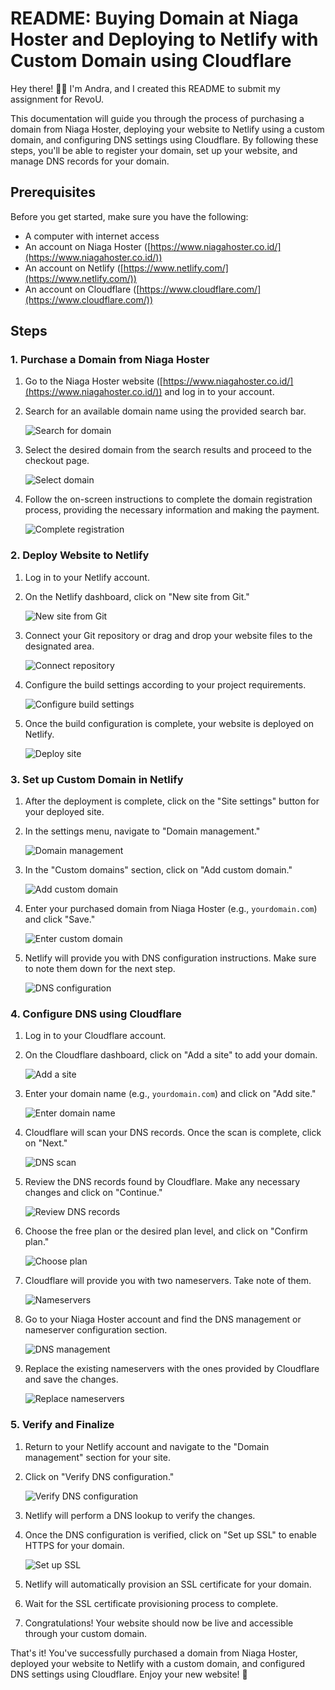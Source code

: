 # README: Buying Domain at Niaga Hoster and Deploying to Netlify with Custom Domain using Cloudflare

Hey there! 👋🏻 I'm Andra, and I created this README to submit my assignment for RevoU.

This documentation will guide you through the process of purchasing a domain from Niaga Hoster, deploying your website to Netlify using a custom domain, and configuring DNS settings using Cloudflare. By following these steps, you'll be able to register your domain, set up your website, and manage DNS records for your domain.

## Prerequisites

Before you get started, make sure you have the following:

- A computer with internet access
- An account on Niaga Hoster ([https://www.niagahoster.co.id/](https://www.niagahoster.co.id/))
- An account on Netlify ([https://www.netlify.com/](https://www.netlify.com/))
- An account on Cloudflare ([https://www.cloudflare.com/](https://www.cloudflare.com/))

## Steps

### 1. Purchase a Domain from Niaga Hoster

1. Go to the Niaga Hoster website ([https://www.niagahoster.co.id/](https://www.niagahoster.co.id/)) and log in to your account.

2. Search for an available domain name using the provided search bar.

   ![Search for domain](images/readme/search_domain.png)

3. Select the desired domain from the search results and proceed to the checkout page.

   ![Select domain](images/readme/select_domain.png)

4. Follow the on-screen instructions to complete the domain registration process, providing the necessary information and making the payment.

   ![Complete registration](images/readme/complete_registration.png)

### 2. Deploy Website to Netlify

1. Log in to your Netlify account.

2. On the Netlify dashboard, click on "New site from Git."

   ![New site from Git](images/readme/new_site_from_git.png)

3. Connect your Git repository or drag and drop your website files to the designated area.

   ![Connect repository](images/readme/connect_repository.png)

4. Configure the build settings according to your project requirements.

   ![Configure build settings](images/readme/configure_build_settings.png)

5. Once the build configuration is complete, your website is deployed on Netlify.

   ![Deploy site](images/readme/deploy_site.png)

### 3. Set up Custom Domain in Netlify

1. After the deployment is complete, click on the "Site settings" button for your deployed site.

2. In the settings menu, navigate to "Domain management."

   ![Domain management](images/readme/domain_management.png)

3. In the "Custom domains" section, click on "Add custom domain."

   ![Add custom domain](images/readme/add_custom_domain.png)

4. Enter your purchased domain from Niaga Hoster (e.g., `yourdomain.com`) and click "Save."

   ![Enter custom domain](images/readme/enter_custom_domain.png)

5. Netlify will provide you with DNS configuration instructions. Make sure to note them down for the next step.

   ![DNS configuration](images/readme/dns_configuration.png)

### 4. Configure DNS using Cloudflare

1. Log in to your Cloudflare account.

2. On the Cloudflare dashboard, click on "Add a site" to add your domain.

   ![Add a site](images/readme/add_a_site.png)

3. Enter your domain name (e.g., `yourdomain.com`) and click on "Add site."

   ![Enter domain name](images/readme/enter_domain_name.png)

4. Cloudflare will scan your DNS records. Once the scan is complete, click on "Next."

   ![DNS scan](images/readme/dns_scan.png)

5. Review the DNS records found by Cloudflare. Make any necessary changes and click on "Continue."

   ![Review DNS records](images/readme/review_dns_records.png)

6. Choose the free plan or the desired plan level, and click on "Confirm plan."

   ![Choose plan](images/readme/choose_plan.png)

7. Cloudflare will provide you with two nameservers. Take note of them.

   ![Nameservers](images/readme/nameservers.png)

8. Go to your Niaga Hoster account and find the DNS management or nameserver configuration section.

   ![DNS management](images/readme/dns_management.png)

9. Replace the existing nameservers with the ones provided by Cloudflare and save the changes.

   ![Replace nameservers](images/readme/replace_nameservers.png)

### 5. Verify and Finalize

1. Return to your Netlify account and navigate to the "Domain management" section for your site.

2. Click on "Verify DNS configuration."

   ![Verify DNS configuration](images/readme/verify_dns_configuration.png)

3. Netlify will perform a DNS lookup to verify the changes.

4. Once the DNS configuration is verified, click on "Set up SSL" to enable HTTPS for your domain.

   ![Set up SSL](images/readme/set_up_ssl.png)

5. Netlify will automatically provision an SSL certificate for your domain.

6. Wait for the SSL certificate provisioning process to complete.

7. Congratulations! Your website should now be live and accessible through your custom domain.

That's it! You've successfully purchased a domain from Niaga Hoster, deployed your website to Netlify with a custom domain, and configured DNS settings using Cloudflare. Enjoy your new website! 🚀
